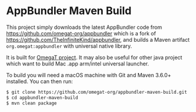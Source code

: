 AppBundler Maven Build
======================

This project simply downloads the latest AppBundler code from https://github.com/omegat-org/appbundler which is a fork
of https://github.com/TheInfiniteKind/appbundler, and builds a Maven artifact `org.omegat:appbundler`
with universal native library.

It is built for [OmegaT project](https://github.com/omegat-org/omegat). It may also be useful for 
other java project which want to build Mac .app  arm/intel universal launcher.

To build you will need a macOS machine with Git and Maven 3.6.0+ installed. You can then run:

```bash
$ git clone https://github.com/omegat-org/appbundler-maven-build.git
$ cd appbundler-maven-build
$ mvn clean package
```
